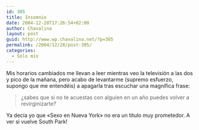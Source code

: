 ```yaml
---
id: 305
title: Insomnio
date: 2004-12-28T17:26:54+02:00
author: Chavalina
layout: post
guid: http://www.wp.chavalina.net/?p=305
permalink: /2004/12/28/post-305/
categories:
  - Sólo mío
---
```

Mis horarios cambiados me llevan a leer mientras veo la televisión a las dos y pico de la ma&ntilde;ana, pero acabo de levantarme (supremo esfuerzo, supongo que me entendéis) a apagarla tras escuchar una magnífica frase:

> ¿sabes que si no te acuestas con alguien en un a&ntilde;o puedes volver a revirginizarte?

Ya decía yo que «Sexo en Nueva York» no era un título muy prometedor. A ver si vuelve South Park!